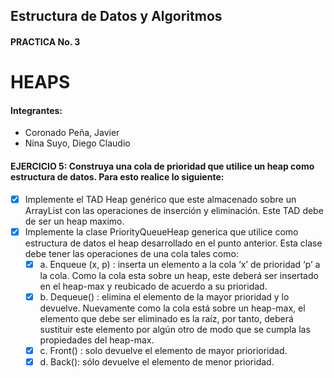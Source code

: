 ## Estructura de Datos y Algoritmos
#### PRACTICA No. 3
# HEAPS

#### Integrantes:
- Coronado Peña, Javier
- Nina Suyo, Diego Claudio


#### EJERCICIO 5: Construya una cola de prioridad que utilice un heap como estructura de datos. Para esto realice lo siguiente:
- [x] Implemente el TAD Heap genérico que este almacenado sobre un ArrayList con las operaciones de inserción y eliminación. Este TAD debe de ser un heap maximo.
- [x] Implemente la clase PriorityQueueHeap generica que utilice como estructura de datos el heap desarrollado en el punto anterior. Esta clase debe tener las operaciones de una cola tales como:
    - [x] a. Enqueue (x, p) : inserta un elemento a la cola ‘x’ de prioridad ‘p’ a la cola. Como la cola esta sobre un heap, este deberá ser insertado en el heap-max y reubicado de acuerdo a su prioridad.
    - [x] b. Dequeue() : elimina el elemento de la mayor prioridad y lo devuelve. Nuevamente como la cola está sobre un heap-max, el elemento que debe ser eliminado es la raíz, por tanto, deberá sustituir este elemento por algún otro de modo que se cumpla las propiedades del heap-max.
    - [x] c. Front() : solo devuelve el elemento de mayor priorioridad.
    - [x] d. Back(): sólo devuelve el elemento de menor prioridad.
